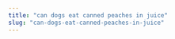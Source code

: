 ```yaml
---
title: "can dogs eat canned peaches in juice"
slug: "can-dogs-eat-canned-peaches-in-juice"
---
```


